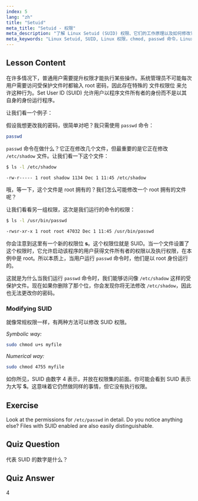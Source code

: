 ```yaml
---
index: 5
lang: "zh"
title: "Setuid"
meta_title: "Setuid - 权限"
meta_description: "了解 Linux Setuid (SUID) 权限、它们的工作原理以及如何修改它们。理解 SUID 在 Linux 中安全文件访问的重要性。"
meta_keywords: "Linux Setuid, SUID, Linux 权限，chmod, passwd 命令，Linux 安全，Linux 初学者，Linux 教程"
---
```


## Lesson Content

在许多情况下，普通用户需要提升权限才能执行某些操作。系统管理员不可能每次用户需要访问受保护文件时都输入 root 密码，因此存在特殊的 文件权限位 来允许这种行为。Set User ID (SUID) 允许用户以程序文件所有者的身份而不是以其自身的身份运行程序。

让我们看一个例子：

假设我想更改我的密码，很简单对吧？我只需使用 `passwd` 命令：

```bash
passwd
```

`passwd` 命令在做什么？它正在修改几个文件，但最重要的是它正在修改 `/etc/shadow` 文件。让我们看一下这个文件：

```bash
$ ls -l /etc/shadow

-rw-r----- 1 root shadow 1134 Dec 1 11:45 /etc/shadow
```

哦，等一下，这个文件是 root 拥有的？我们怎么可能修改一个 root 拥有的文件呢？

让我们看看另一组权限，这次是我们运行的命令的权限：

```bash
$ ls -l /usr/bin/passwd

-rwsr-xr-x 1 root root 47032 Dec 1 11:45 /usr/bin/passwd
```

你会注意到这里有一个新的权限位 **s**。这个权限位就是 SUID。当一个文件设置了这个权限时，它允许启动该程序的用户获得文件所有者的权限以及执行权限，在本例中是 root。所以本质上，当用户运行 `passwd` 命令时，他们是以 root 身份运行的。

这就是为什么当我们运行 `passwd` 命令时，我们能够访问像 `/etc/shadow` 这样的受保护文件。现在如果你删除了那个位，你会发现你将无法修改 `/etc/shadow`，因此也无法更改你的密码。

### Modifying SUID

就像常规权限一样，有两种方法可以修改 SUID 权限。

_Symbolic way:_

```bash
sudo chmod u+s myfile
```

_Numerical way:_

```bash
sudo chmod 4755 myfile
```

如你所见，SUID 由数字 4 表示，并放在权限集的前面。你可能会看到 SUID 表示为大写 **S**。这意味着它仍然做同样的事情，但它没有执行权限。

## Exercise

Look at the permissions for `/etc/passwd` in detail. Do you notice anything else? Files with SUID enabled are also easily distinguishable.

## Quiz Question

代表 SUID 的数字是什么？

## Quiz Answer

4

